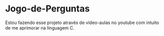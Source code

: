 # Jogo-de-Perguntas
Estou fazendo esse projeto através de vídeo-aulas no youtube com intuito de me aprimorar na linguagem C.
